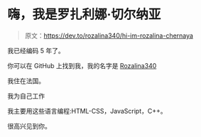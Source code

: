 # 嗨，我是罗扎利娜·切尔纳亚

> 原文：<https://dev.to/rozalina340/hi-im-rozalina-chernaya>

我已经编码 5 年了。

你可以在 GitHub 上找到我，我的名字是 [Rozalina340](https://github.com/Rozalina340)

我住在法国。

我为自己工作

我主要用这些语言编程:HTML-CSS，JavaScript，C++。

很高兴见到你。